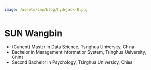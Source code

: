 ```yaml
---
image: /assets/img/blog/hydejack-8.png
---
```


# SUN Wangbin
* (Current) Master in Data Science, Tsinghua University, China
* Bachelor in Management Information System, Tsinghua University, China
* Second Bachelor in Psychology, Tsinghua Universicy, China
